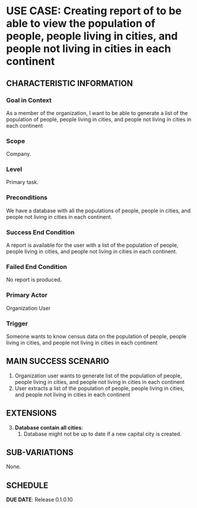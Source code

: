 # USE CASE: Creating report of to be able to view the population of people, people living in cities, and people not living in cities in each continent

## CHARACTERISTIC INFORMATION

### Goal in Context

As a member of the organization, I want to be able to generate a list of the population of people, people living in cities, and people not living in cities in each continent

### Scope

Company.

### Level

Primary task.

### Preconditions

We have a database with all the populations of people, people in cities, and people not living in cities in each continent.

### Success End Condition

A report is available for the user with a list of the population of people, people living in cities, and people not living in cities in each continent.

### Failed End Condition

No report is produced.

### Primary Actor

Organization User

### Trigger

Someone wants to know census data on the population of people, people living in cities, and people not living in cities in each continent

## MAIN SUCCESS SCENARIO

1. Organization user wants to generate list of the population of people, people living in cities, and people not living in cities in each continent
2. User extracts a list of the population of people, people living in cities, and people not living in cities in each continent

## EXTENSIONS

3. **Database contain all cities**:
    1. Database might not be up to date if a new capital city is created.

## SUB-VARIATIONS

None.

## SCHEDULE

**DUE DATE**: Release 0.1.0.10

